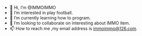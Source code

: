 - 👋 Hi, I’m @IMMOIMMO
- 👀 I’m interested in play football.
- 🌱 I’m currently learning how to program.
- 💞️ I’m looking to collaborate on interesting about IMMO item.
- 📫 How to reach me ,my email address is immoimmo@126.com.

<!---
IMMOIMMO/IMMOIMMO is a ✨ special ✨ repository because its `README.md` (this file) appears on your GitHub profile.
You can click the Preview link to take a look at your changes.
--->
